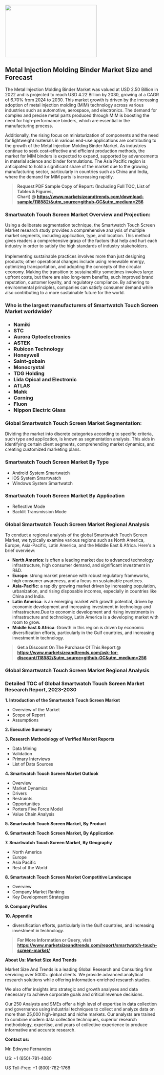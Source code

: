 <p><img class="alignnone size-medium wp-image-20088" src="https://ffe5etoiles.com/wp-content/uploads/2024/12/MST1-300x171.png" alt="" width="300" height="171" /></p><h2>Metal Injection Molding Binder Market Size and Forecast</h2><p>The Metal Injection Molding Binder Market was valued at USD 2.50 Billion in 2022 and is projected to reach USD 4.22 Billion by 2030, growing at a CAGR of 6.70% from 2024 to 2030. This market growth is driven by the increasing adoption of metal injection molding (MIM) technology across various industries such as automotive, aerospace, and electronics. The demand for complex and precise metal parts produced through MIM is boosting the need for high-performance binders, which are essential in the manufacturing process.</p><p>Additionally, the rising focus on miniaturization of components and the need for lightweight materials in various end-use applications are contributing to the growth of the Metal Injection Molding Binder Market. As industries continue to seek cost-effective and efficient production methods, the market for MIM binders is expected to expand, supported by advancements in material science and binder formulations. The Asia Pacific region is anticipated to hold a significant share of the market due to the growing manufacturing sector, particularly in countries such as China and India, where the demand for MIM parts is increasing rapidly.</p></p><blockquote id="" class=""><strong>Request PDF Sample Copy of Report: (Including Full TOC, List of Tables &amp; Figures, Chart)&nbsp;@&nbsp;<strong><a href="https://www.marketsizeandtrends.com/download-sample/118582/&utm_source=github-GC&utm_medium=256" target="_blank">https://www.marketsizeandtrends.com/download-sample/118582/&utm_source=github-GC&utm_medium=256</a></strong></strong></blockquote><h3 id="" class="">Smartwatch Touch Screen Market&nbsp;Overview and Projection:</h3><p id="" class="">Using a deliberate segmentation technique, the Smartwatch Touch Screen Market research study provides a comprehensive analysis of multiple market segments, including application, type, and location. This method gives readers a comprehensive grasp of the factors that help and hurt each industry in order to satisfy the high standards of industry stakeholders. <br /> <br />Implementing sustainable practices involves more than just designing products; other operational changes include using renewable energy, optimizing transportation, and adopting the concepts of the circular economy. Making the transition to sustainability sometimes involves large upfront costs, but there are also long-term benefits, such improved brand reputation, customer loyalty, and regulatory compliance. By adhering to environmental principles, companies can satisfy consumer demand while also contributing to a more sustainable future for the world.</p><h3 id="" class="">Who is the largest manufacturers of&nbsp;Smartwatch Touch Screen Market worldwide?</h3><h3 class=""><p><ul><li>Namiki </li><li> STC </li><li> Aurora Optoelectronics </li><li> ASTEK </li><li> Rubicon Technology </li><li> Honeywell </li><li> Saint-gobain </li><li> Monocrystal </li><li> TDG Holding </li><li> Lida Opical and Electronic </li><li> ATLAS </li><li> Mahk </li><li> Corning </li><li> Fluon </li><li> Nippon Electric Glass</li></ul></p></h3><h3 id="" class="">Global&nbsp;Smartwatch Touch Screen Market Segmentation:</h3><p id="" class="">Dividing the market into discrete categories according to specific criteria, such type and application, is known as segmentation analysis. This aids in identifying certain client segments, comprehending market dynamics, and creating customized marketing plans.</p><h3 id="" class="">Smartwatch Touch Screen Market&nbsp;By Type</h3><p><p><ul><li>Android System Smartwatch </li><li> iOS System Smartwatch </li><li> Windows System Smartwatch</p></li></ul></p></p><h3 id="" class="">Smartwatch Touch Screen Market&nbsp;By Application</h3><p class=""><p><ul><li>Reflective Mode </li><li> Backlit Transmission Mode</li></ul></p></p><h3 id="" class="">Global Smartwatch Touch Screen Market Regional Analysis</h3><p id="" class="">To conduct a regional analysis of the global Smartwatch Touch Screen Market, we typically examine various regions such as North America, Europe, Asia-Pacific, Latin America, and the Middle East &amp; Africa. Here's a brief overview:</p><ul><li><strong>North America</strong>: is often a leading market due to advanced technology infrastructure, high consumer demand, and significant investment in R&amp;D.</li><li><strong>Europe</strong>: strong market presence with robust regulatory frameworks, high consumer awareness, and a focus on sustainable practices.</li><li><strong>Asia-Pacific</strong>: a rapidly growing market driven by increasing population, urbanization, and rising disposable incomes, especially in countries like China and India.</li><li><strong>Latin America</strong>: is an emerging market with growth potential, driven by economic development and increasing investment in technology and infrastructure.Due to economic development and rising investments in infrastructure and technology, Latin America is a developing market with room to grow.</li><li><strong>Middle East &amp; Africa</strong>: Growth in this region is driven by economic diversification efforts, particularly in the Gulf countries, and increasing investment in technology.</li></ul><blockquote id="" class=""><strong>Get a Discount On The Purchase Of This Report @ <strong><a href="https://www.marketsizeandtrends.com/ask-for-discount/118582/&utm_source=github-GC&utm_medium=256" target="_blank">https://www.marketsizeandtrends.com/ask-for-discount/118582/&utm_source=github-GC&utm_medium=256</a></strong></strong></blockquote><h3 id="" class="">Global Smartwatch Touch Screen Market Regional Analysis</h3><h3 id="" class="">Detailed TOC of Global Smartwatch Touch Screen Market Research Report, 2023-2030</h3><p id="" class=""><strong>1. Introduction of the Smartwatch Touch Screen Market</strong></p><ul><li>Overview of the Market</li><li>Scope of Report</li><li>Assumptions</li></ul><p id="" class=""><strong>2. Executive Summary</strong></p><p id="" class=""><strong>3. Research Methodology of Verified Market Reports</strong></p><ul><li>Data Mining</li><li>Validation</li><li>Primary Interviews</li><li>List of Data Sources</li></ul><p id="" class=""><strong>4. Smartwatch Touch Screen Market Outlook</strong></p><ul><li>Overview</li><li>Market Dynamics</li><li>Drivers</li><li>Restraints</li><li>Opportunities</li><li>Porters Five Force Model</li><li>Value Chain Analysis</li></ul><p id="" class=""><strong>5. Smartwatch Touch Screen Market, By Product</strong></p><p id="" class=""><strong>6. Smartwatch Touch Screen Market, By Application</strong></p><p id="" class=""><strong>7. Smartwatch Touch Screen Market, By Geography</strong></p><ul><li>North America</li><li>Europe</li><li>Asia Pacific</li><li>Rest of the World</li></ul><p id="" class=""><strong>8. Smartwatch Touch Screen Market Competitive Landscape</strong></p><ul><li>Overview</li><li>Company Market Ranking</li><li>Key Development Strategies</li></ul><p id="" class=""><strong>9. Company Profiles</strong></p><p id="" class=""><strong>10. Appendix</strong></p><ul><li>diversification efforts, particularly in the Gulf countries, and increasing investment in technology.</li></ul><blockquote id="" class=""><strong>For More Information or Query, visit <strong><strong><a href="https://www.marketsizeandtrends.com/report/smartwatch-touch-screen-market/" target="_blank">https://www.marketsizeandtrends.com/report/smartwatch-touch-screen-market/</a></strong></strong></strong></blockquote><p id="" class=""><strong>About Us: Market Size And Trends</strong></p><p id="" class="">Market Size And Trends is a leading Global Research and Consulting firm servicing over 5000+ global clients. We provide advanced analytical research solutions while offering information-enriched research studies.</p><p id="" class="">We also offer insights into strategic and growth analyses and data necessary to achieve corporate goals and critical revenue decisions.</p><p id="" class="">Our 250 Analysts and SMEs offer a high level of expertise in data collection and governance using industrial techniques to collect and analyze data on more than 25,000 high-impact and niche markets. Our analysts are trained to combine modern data collection techniques, superior research methodology, expertise, and years of collective experience to produce informative and accurate research.</p><p id="" class=""><strong>Contact us:</strong></p><p id="" class="">Mr. Edwyne Fernandes</p><p id="" class="">US: +1 (650)-781-4080</p><p id="" class="">US Toll-Free: +1 (800)-782-1768</p>
